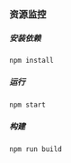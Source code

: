 ### 资源监控

##### 安装依赖
```bash
npm install
```
##### 运行
```bash
npm start
```
##### 构建
```bash
npm run build
```